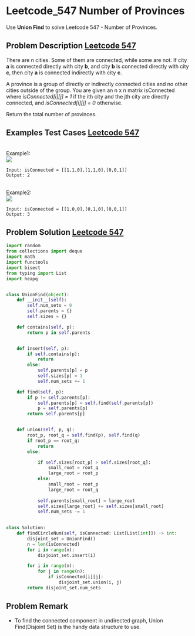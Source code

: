 # Leetcode_547 Number of Provinces



Use **Union Find** to solve Leetcode 547 - Number of Provinces. 
<!--more-->

## Problem Description [Leetcode 547](https://leetcode.com/problems/number-of-provinces/)

<p>
There are n cities. Some of them are connected, while some are not. If city <strong>a</strong> is connected directly with city <strong>b</strong>, and city <strong>b</strong> is connected directly with city <strong>c</strong>, then city <strong>a</strong> is connected indirectly with city <strong>c</strong>. 

A province is a group of directly or indirectly connected cities and no other cities outside of the group.
You are given an n x n matrix isConnected where <em>isConnected[i][j] = 1</em> if the ith city and the jth city are directly connected, and <em>isConnected[i][j] = 0</em> otherwise.

Return the total number of provinces.
</p>


## Examples Test Cases [Leetcode 547](https://leetcode.com/problems/number-of-provinces/) 
<br>
Example1:
<br>
<img src="https://assets.leetcode.com/uploads/2020/12/24/graph1.jpg">

```
Input: isConnected = [[1,1,0],[1,1,0],[0,0,1]]
Output: 2
```

<br>
Example2:
<br>
<img src="https://assets.leetcode.com/uploads/2020/12/24/graph2.jpg">

```
Input: isConnected = [[1,0,0],[0,1,0],[0,0,1]]
Output: 3
```

## Problem Solution [Leetcode 547](https://leetcode.com/problems/number-of-provinces/) 

```python
import random
from collections import deque
import math
import functools
import bisect
from typing import List
import heapq


class UnionFind(object):
    def __init__(self):
        self.num_sets = 0
        self.parents = {}
        self.sizes = {}

    def contains(self, p):
        return p in self.parents


    def insert(self, p):
        if self.contains(p):
            return
        else:
            self.parents[p] = p
            self.sizes[p] = 1
            self.num_sets += 1

    def find(self, p):
        if p != self.parents[p]:
            self.parents[p] = self.find(self.parents[p])
            p = self.parents[p]
        return self.parents[p]


    def union(self, p, q):
        root_p, root_q = self.find(p), self.find(q)
        if root_p == root_q:
            return
        else:

            if self.sizes[root_p] > self.sizes[root_q]:
                small_root = root_q
                large_root = root_p
            else:
                small_root = root_p
                large_root = root_q
            
            self.parents[small_root] = large_root
            self.sizes[large_root] += self.sizes[small_root]
            self.num_sets -= 1
    

class Solution:
    def findCircleNum(self, isConnected: List[List[int]]) -> int:
        disjoint_set = UnionFind()
        n = len(isConnected)
        for i in range(n):
            disjoint_set.insert(i)

        for i in range(n):
            for j in range(n):
                if isConnected[i][j]:
                    disjoint_set.union(i, j)
        return disjoint_set.num_sets
```

## Problem Remark 
- To find the connected component in undirected graph, Union Find(Disjoint Set) is the handy data structure to use.
